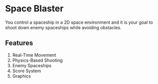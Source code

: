 # Space Blaster

You control a spaceship in a 2D space environment and it is your goal to shoot
down enemy spaceships while avoiding obstacles.

## Features

1. Real-Time Movement
1. Physics-Based Shooting
1. Enemy Spaceships
1. Score System
1. Graphics

